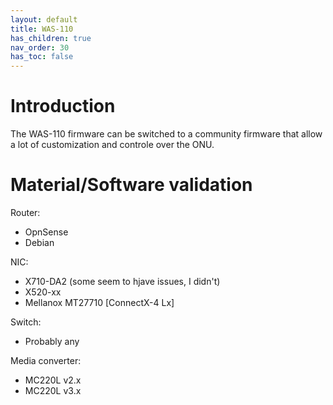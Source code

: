 ```yaml
---
layout: default 
title: WAS-110
has_children: true
nav_order: 30
has_toc: false
---
```


# Introduction

The WAS-110 firmware can be switched to a community firmware that allow a lot of customization and controle over the ONU.

# Material/Software validation

Router:
- OpnSense
- Debian

NIC:
- X710-DA2 (some seem to hjave issues, I didn't)
- X520-xx
- Mellanox MT27710 [ConnectX-4 Lx]

Switch:
- Probably any

Media converter:
- MC220L v2.x
- MC220L v3.x
